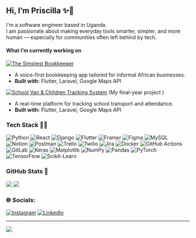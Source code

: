 ## Hi, I’m Priscilla ✨💫
I'm a software engineer based in Uganda.<br/>
I am passionate about making everyday tools smarter, simpler, and more human — especially for communities often left behind by tech.<br/>

#### What I’m currently working on
[![The Simplest Bookkeeper](https://img.shields.io/badge/The_Simplest_Bookkeeper-%23009688?style=for-the-badge&logo=Google%20Sheets&logoColor=white)](https://github.com/priscilla-ainomugisha/thesimplestbookeeper)<br/>
  - A voice-first bookkeeping app tailored for informal African businesses.
  - **Built with:** Flutter, Laravel, Google Maps API <br/>


[![School Van & Children Tracking System](https://img.shields.io/badge/School_Tracking_System-%230075C2?style=for-the-badge&logo=googlemaps&logoColor=white)](https://github.com/BSSE25-27) (My final-year project ) <br/>
  - A real-time platform for tracking school transport and attendance.<br/>
  - **Built with:** Flutter, Laravel, Google Maps API <br/>

### Tech Stack 👩‍💻

![Python](https://img.shields.io/badge/Python-%23009688?style=flat-square&logo=python&logoColor=white)
![React](https://img.shields.io/badge/React-%23009688?style=flat-square&logo=react&logoColor=white)
![Django](https://img.shields.io/badge/Django-%23009688?style=flat-square&logo=django&logoColor=white)
![Flutter](https://img.shields.io/badge/Flutter-%23009688?style=flat-square&logo=Flutter&logoColor=white)
![Framer](https://img.shields.io/badge/Framer-%23009688?style=flat-square&logo=framer&logoColor=white)
![Figma](https://img.shields.io/badge/Figma-%23009688?style=flat-square&logo=figma&logoColor=white)
![MySQL](https://img.shields.io/badge/MySQL-%23009688?style=flat-square&logo=mysql&logoColor=white)
![Notion](https://img.shields.io/badge/Notion-%23009688?style=flat-square&logo=notion&logoColor=white)
![Postman](https://img.shields.io/badge/Postman-%23009688?style=flat-square&logo=postman&logoColor=white)
![Trello](https://img.shields.io/badge/Trello-%23009688?style=flat-square&logo=trello&logoColor=white)
![Twilio](https://img.shields.io/badge/Twilio-%23009688?style=flat-square&logo=twilio&logoColor=white)
![Jira](https://img.shields.io/badge/Jira-%23009688?style=flat-square&logo=jira&logoColor=white)
![Docker](https://img.shields.io/badge/Docker-%23009688?style=flat-square&logo=docker&logoColor=white)
![GitHub Actions](https://img.shields.io/badge/GitHub_Actions-%23009688?style=flat-square&logo=githubactions&logoColor=white)
![GitLab](https://img.shields.io/badge/GitLab-%23009688?style=flat-square&logo=gitlab&logoColor=white)
![Keras](https://img.shields.io/badge/Keras-%23009688?style=flat-square&logo=keras&logoColor=white)
![Matplotlib](https://img.shields.io/badge/Matplotlib-%23009688?style=flat-square&logo=matplotlib&logoColor=white)
![NumPy](https://img.shields.io/badge/NumPy-%23009688?style=flat-square&logo=numpy&logoColor=white)
![Pandas](https://img.shields.io/badge/Pandas-%23009688?style=flat-square&logo=pandas&logoColor=white)
![PyTorch](https://img.shields.io/badge/PyTorch-%23009688?style=flat-square&logo=pytorch&logoColor=white)
![TensorFlow](https://img.shields.io/badge/TensorFlow-%23009688?style=flat-square&logo=tensorflow&logoColor=white)
![Scikit-Learn](https://img.shields.io/badge/Scikit--Learn-%23009688?style=flat-square&logo=scikit-learn&logoColor=white)


### GitHub Stats 🌱
![](https://github-readme-stats.vercel.app/api/top-langs/?username=priscilla-ainomugisha&theme=swift&hide_border=true&include_all_commits=false&count_private=false&layout=compact)
![](https://nirzak-streak-stats.vercel.app/?user=priscilla-ainomugisha&theme=swift&hide_border=true)<br/>

### 🌐 Socials:
[![Instagram](https://img.shields.io/badge/Instagram-%23E4405F.svg?logo=Instagram&logoColor=white)](https://instagram.com/priscilla.ainomugisha) [![LinkedIn](https://img.shields.io/badge/LinkedIn-%230077B5.svg?logo=linkedin&logoColor=white)](https://linkedin.com/in/https://www.linkedin.com/in/priscilla-ainomugisha-software-engineer/) <br/>

---
[![](https://visitcount.itsvg.in/api?id=priscilla-ainomugisha&icon=2&color=12)](https://visitcount.itsvg.in)

<!-- Proudly created with GPRM ( https://gprm.itsvg.in ) -->
